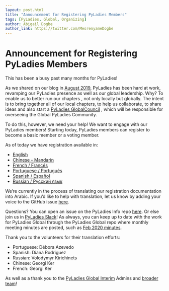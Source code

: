 ```yaml
---
layout: post.html
title: "Announcement for Registering PyLadies Members"
tags: [PyLadies, Global, Organizing]
author: Abigail Dogbe
author_link: https://twitter.com/MesrenyameDogbe
---
```


Announcement for Registering PyLadies Members
=====================

This has been a busy past many months for PyLadies! 

As we shared on our blog in [August 2019]( https://www.pyladies.com/blog/Important-PyLadies-Update/important-pyladies-update/), PyLadies  has been hard at work, revamping our PyLadies presence as well as our global leadership. Why? To enable us to better run our chapters ,   not only locally but globally. 
The intent is to bring together all of our local chapters, to help us collaborate, to share ideas and also start a [PyLadies GlobalCouncil]( https://www.pyladies.com/blog/Help-us-decide-our-PyLadies-Projects-and-PyLadies-Global-Council-Selection-Process/help-us-with-pyladies-project-and-council-selection/) , which will be responsible for overseeing the Global PyLadies Community.

To do this, however, we need your help! We want to engage with our PyLadies members!  Starting today, PyLadies members can register to become a basic member or a voting member.
 
As  of today we have registration available in:

- [English](https://forms.gle/f3M4JUzA7JH48Swo8)
- [Chinese - Mandarin](https://docs.google.com/forms/d/e/1FAIpQLSfUMzknSnq55KRpDYuJh2dWUt5r3hjvete-2jHgqSgSWWTo-w/viewform?usp=sf_link)
- [French / Francés](https://docs.google.com/forms/d/e/1FAIpQLSciDGjrh0m66Oa-o-qZH5jYdXFKcpEOjeSoC4IaebY22ofOXA/viewform?usp=sf_link)
- [Portuguese / Português](https://forms.gle/9AdTdBr67ikiAFXSA) 
- [Spanish / Español](https://forms.gle/CaDhPsjLgEmrqV7RA)
- [Russian / Русский язык](https://docs.google.com/forms/d/e/1FAIpQLScs5W-ujSTs4tkd_85LJ0Nr5UTgpsyJv0kBUaadk7fKbVSUrA/viewform?usp=sf_link)

We’re currently in the process of translating our registration documentation into Arabic. If you’d like to help with translation, let us know by adding your voice to the GitHub issue [here](https://github.com/pyladies/global-organizing/issues/54).


Questions? You can open an issue on the PyLadies Info repo [here](https://github.com/pyladies/info/blob/master/README.md). Or else join us in [PyLadies Slack](https://slackin.pyladies.com/)! As always, you can keep up to date with the work for PyLadies Global through the PyLadies Global repo where monthly meeting minutes are posted, such as [Feb 2020 minutes]( https://github.com/pyladies/global-organizing/blob/master/notes/2020/13_02_2020.md).

Thank you to the volunteers for their translation efforts:

- Portuguese: Débora Azevedo
- Spanish: Diana Rodriguez
- Russian: Volodymyr Kirichinets
- Chinese: Georgi Ker
- French: Georgi Ker

As well as a thank you to the [PyLadies Global Interim](https://github.com/orgs/pyladies/teams/pyladies-global-admin) Admins and [broader team](https://github.com/orgs/pyladies/teams/pyladies-global-contributors)!
